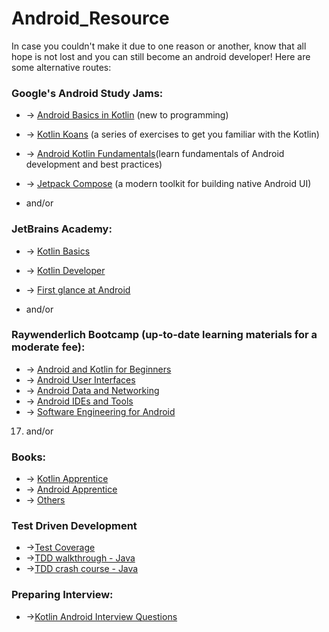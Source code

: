 # Android_Resource
In case you couldn't make it due to one reason or another, know that all hope is not lost and you can still become an android developer! Here are some alternative routes:
### Google's Android Study Jams:
 - -> [Android Basics in Kotlin](https://developer.android.com/courses/android-basics-kotlin/course) (new to programming) 
 - -> [Kotlin Koans](https://play.kotlinlang.org/koans/overview) (a series of exercises to get you familiar with the Kotlin) 
 - -> [Android Kotlin Fundamentals](https://developer.android.com/courses/kotlin-fundamentals/course)(learn fundamentals of Android development and best practices) 
 - -> [Jetpack Compose](https://developer.android.com/courses/pathways/compose) (a modern toolkit for building native Android UI) 
  
 - and/or
### JetBrains Academy: 
- -> [Kotlin Basics](https://hyperskill.org/tracks/18) 
- -> [Kotlin Developer](https://hyperskill.org/tracks/3) 
- -> [First glance at Android](https://hyperskill.org/tracks/16)

-   and/or
### Raywenderlich Bootcamp (up-to-date learning materials for a moderate fee): 
- -> [Android and Kotlin for Beginners](https://www.raywenderlich.com/android/paths/learn) 
- -> [Android User Interfaces](https://www.raywenderlich.com/android/paths/androiduserinterface) 
- -> [Android Data and Networking](https://www.raywenderlich.com/android/paths/androiddata) 
- -> [Android IDEs and Tools](https://www.raywenderlich.com/android/paths/androidtools) 
- -> [Software Engineering for Android](https://www.raywenderlich.com/android/paths/androidsoftware) 


17. and/or
### Books:
 - -> [Kotlin Apprentice](https://b-ok.africa/book/5269261/f69d93) 
 - -> [Android Apprentice](https://b-ok.africa/book/5269268/3fd6d5) 
 - -> [Others](https://kotlinlang.org/docs/books.html)
 
### Test Driven Development
- ->[Test Coverage](https://www.guru99.com/test-coverage-in-software-testing.html#2)
- ->[TDD walkthrough - Java](https://technologyconversations.com/2013/12/20/test-driven-development-tdd-example-walkthrough/#more-464)
- ->[TDD crash course - Java](https://www.youtube.com/watch?app=desktop&v=z6gOPonp2t0&t=319s)

### Preparing Interview:
- ->[Kotlin Android Interview Questions](https://blog.mindorks.com/kotlin-android-interview-questions)

